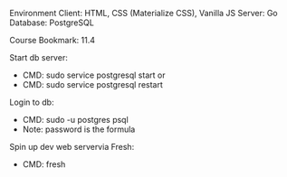 Environment
Client: HTML, CSS (Materialize CSS), Vanilla JS
Server: Go
Database: PostgreSQL

Course
Bookmark: 11.4


Start db server:
- CMD: sudo service postgresql start
or
- CMD: sudo service postgresql restart

Login to db:
- CMD: sudo -u postgres psql
- Note: password is the formula

Spin up dev web servervia Fresh:
- CMD: fresh

